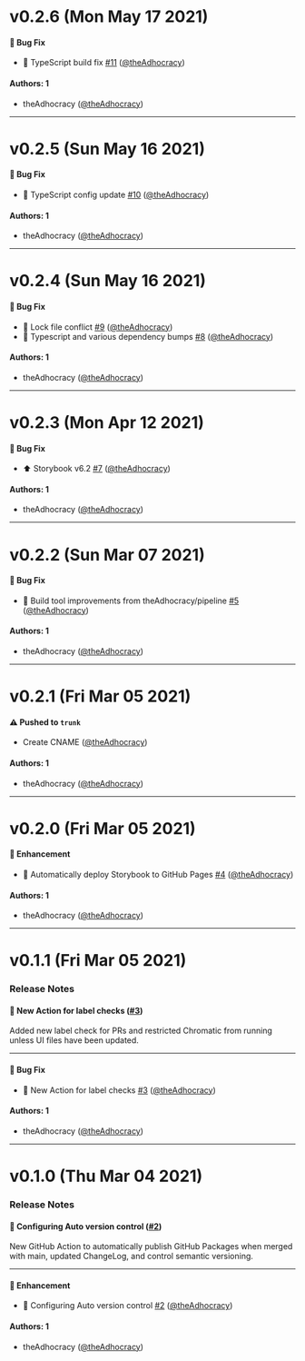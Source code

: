 # v0.2.6 (Mon May 17 2021)

#### 🐛 Bug Fix

- 🐛 TypeScript build fix [#11](https://github.com/theAdhocracy/impromptu/pull/11) ([@theAdhocracy](https://github.com/theAdhocracy))

#### Authors: 1

- theAdhocracy ([@theAdhocracy](https://github.com/theAdhocracy))

---

# v0.2.5 (Sun May 16 2021)

#### 🐛 Bug Fix

- 🐛 TypeScript config update [#10](https://github.com/theAdhocracy/impromptu/pull/10) ([@theAdhocracy](https://github.com/theAdhocracy))

#### Authors: 1

- theAdhocracy ([@theAdhocracy](https://github.com/theAdhocracy))

---

# v0.2.4 (Sun May 16 2021)

#### 🐛 Bug Fix

- 🐛 Lock file conflict [#9](https://github.com/theAdhocracy/impromptu/pull/9) ([@theAdhocracy](https://github.com/theAdhocracy))
- 🔧 Typescript and various dependency bumps [#8](https://github.com/theAdhocracy/impromptu/pull/8) ([@theAdhocracy](https://github.com/theAdhocracy))

#### Authors: 1

- theAdhocracy ([@theAdhocracy](https://github.com/theAdhocracy))

---

# v0.2.3 (Mon Apr 12 2021)

#### 🐛 Bug Fix

- ⬆️ Storybook v6.2 [#7](https://github.com/theAdhocracy/impromptu/pull/7) ([@theAdhocracy](https://github.com/theAdhocracy))

#### Authors: 1

- theAdhocracy ([@theAdhocracy](https://github.com/theAdhocracy))

---

# v0.2.2 (Sun Mar 07 2021)

#### 🐛 Bug Fix

- 🚀 Build tool improvements from theAdhocracy/pipeline [#5](https://github.com/theAdhocracy/impromptu/pull/5) ([@theAdhocracy](https://github.com/theAdhocracy))

#### Authors: 1

- theAdhocracy ([@theAdhocracy](https://github.com/theAdhocracy))

---

# v0.2.1 (Fri Mar 05 2021)

#### ⚠️ Pushed to `trunk`

- Create CNAME ([@theAdhocracy](https://github.com/theAdhocracy))

#### Authors: 1

- theAdhocracy ([@theAdhocracy](https://github.com/theAdhocracy))

---

# v0.2.0 (Fri Mar 05 2021)

#### 🚀 Enhancement

- 🚀  Automatically deploy Storybook to GitHub Pages [#4](https://github.com/theAdhocracy/impromptu/pull/4) ([@theAdhocracy](https://github.com/theAdhocracy))

#### Authors: 1

- theAdhocracy ([@theAdhocracy](https://github.com/theAdhocracy))

---

# v0.1.1 (Fri Mar 05 2021)

### Release Notes

#### 🚀 New Action for label checks ([#3](https://github.com/theAdhocracy/impromptu/pull/3))

Added new label check for PRs and restricted Chromatic from running unless UI files have been updated.

---

#### 🐛 Bug Fix

- 🚀 New Action for label checks [#3](https://github.com/theAdhocracy/impromptu/pull/3) ([@theAdhocracy](https://github.com/theAdhocracy))

#### Authors: 1

- theAdhocracy ([@theAdhocracy](https://github.com/theAdhocracy))

---

# v0.1.0 (Thu Mar 04 2021)

### Release Notes

#### 🔧 Configuring Auto version control ([#2](https://github.com/theAdhocracy/impromptu/pull/2))

New GitHub Action to automatically publish GitHub Packages when merged with main, updated ChangeLog, and control semantic versioning.

---

#### 🚀 Enhancement

- 🔧 Configuring Auto version control [#2](https://github.com/theAdhocracy/impromptu/pull/2) ([@theAdhocracy](https://github.com/theAdhocracy))

#### Authors: 1

- theAdhocracy ([@theAdhocracy](https://github.com/theAdhocracy))
